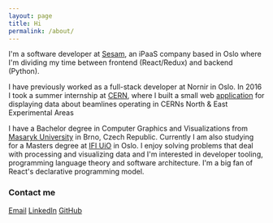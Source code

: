 ```yaml
---
layout: page
title: Hi
permalink: /about/
---
```


I'm a software developer at [Sesam](https://sesam.io/), an iPaaS company based in Oslo where I'm dividing my time between frontend (React/Redux) and backend (Python).

I have previously worked as a full-stack developer at Nornir in Oslo. In 2016 I took a summer internship at [CERN](https://home.cern/), where I built a small web [application](https://sba-beams.web.cern.ch/) for displaying data about beamlines operating in CERNs North & East Experimental Areas

I have a Bachelor degree in Computer Graphics and Visualizations from [Masaryk University](https://www.muni.cz/en) in Brno, Czech Republic. Currently I am also studying for a Masters degree at [IFI UiO](https://www.mn.uio.no/ifi/english/) in Oslo. I enjoy solving problems that deal with processing and visualizing data and I'm interested in developer tooling, programming language theory and software architecture. I'm a big fan of React's declarative programming model.

### Contact me

[Email](mailto:branislavjenco@gmail.com)
[LinkedIn](https://www.linkedin.com/in/branislavjenco/)
[GitHub](https://github.com/branislavjenco)
